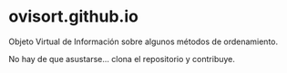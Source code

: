 # ovisort.github.io

Objeto Virtual de Información sobre algunos métodos de ordenamiento.

No hay de que asustarse... clona el repositorio y contribuye.



